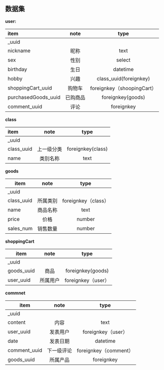 ## 数据集
**user:**  

item|note|type
:-|:-:|:-:|
\_uuid||
nickname|昵称|text
sex|性别|select
birthday|生日|datetime
hobby|兴趣|class_uuid(foreignkey)
shoppingCart_uuid|购物车|foreignkey（shoopingCart）
purchasedGoods_uuid|已购商品|foreignkey(goods)
comment_uuid|评论|foreignkey


**class**

item|note|type
:-|:-:|:-:|
\_uuid||
class_uuid|上一级分类|foreignkey(class)
name|类别名称|text

**goods**

item|note|type
-|:-:|:-:
\_uuid||
class_uuid|所属类别|foreignkey（class）
name|商品名称|text
price|价格|number
sales_num|销售数量|number

**shoppingCart**

item|note|type 
-|:-:|:-:
\_uuid||
goods_uuid|商品|foreignkey(goods)
user_uuid|所属用户|foreignkey（user）

**commnet**

item|note|type
-|:-:|:-:|
\_uuid||
content|内容|text
user_uuid|发表用户|foreignkey（user）
date|发表日期|datetime
comment_uuid|下一级评论|foreignkey（comment）
goods_uuid|所属产品|foreignkey



